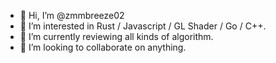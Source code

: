 - 👋 Hi, I’m @zmmbreeze02
- 👀 I’m interested in Rust / Javascript / GL Shader / Go / C++.
- 🌱 I’m currently reviewing all kinds of algorithm.
- 💞️ I’m looking to collaborate on anything.

<!---
zmmbreeze02/zmmbreeze02 is a ✨ special ✨ repository because its `README.md` (this file) appears on your GitHub profile.
You can click the Preview link to take a look at your changes.
--->
